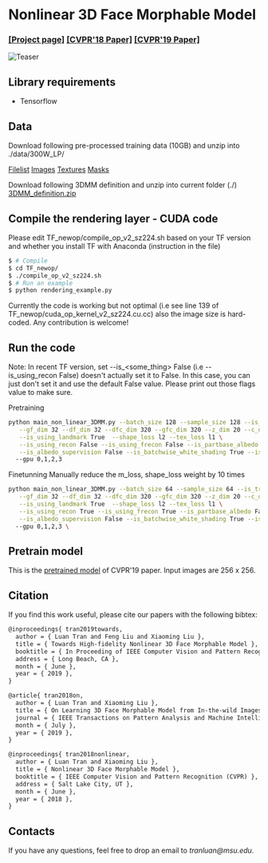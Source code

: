 # Nonlinear 3D Face Morphable Model
### [[Project page]](http://cvlab.cse.msu.edu/project-nonlinear-3dmm.html)   [[CVPR'18 Paper]](http://cvlab.cse.msu.edu/pdfs/Tran_Liu_CVPR2018.pdf) [[CVPR'19 Paper]](http://cvlab.cse.msu.edu/pdfs/Tran_Liu_Liu_CVPR2019.pdf)


![Teaser](./images/nonlinear-3dmm.jpg)

## Library requirements

* Tensorflow


## Data

Download following pre-processed training data (10GB) and unzip into ./data/300W_LP/

[Filelist](https://drive.google.com/open?id=1R80j6Y1JiNPzsucsMOGpoogKDiYg2ynP)
[Images](https://drive.google.com/open?id=1QkBiPAOA-a2buta--8atVVcKoAl5sj7O)
[Textures](https://drive.google.com/open?id=1oW8wTKkkw2VDVpCv9q8UjqG3mGQCHLQd)
[Masks](https://drive.google.com/open?id=1xTTtYYWIJlq8wYEl5BSQfjM-Vuw3jmwq)

Download following 3DMM definition and unzip into current folder (./)
[3DMM_definition.zip](https://drive.google.com/open?id=1-UJdQeFw0cf9u9gUHokNoheH0z3L1fEH)

## Compile the rendering layer - CUDA code
Please edit TF_newop/compile_op_v2_sz224.sh based on your TF version and whether you install TF with Anaconda (instruction in the file)

```bash
$ # Compile
$ cd TF_newop/
$ ./compile_op_v2_sz224.sh
$ # Run an example
$ python rendering_example.py
```
Currently the code is working but not optimal (i.e see line 139 of TF_newop/cuda_op_kernel_v2_sz224.cu.cc)
also the image size is hard-coded. Any contribution is welcome!


## Run the code

Note: In recent TF version, set --is_<some_thing> False (i.e --is_using_recon False) doesn't actually set it to False. In this case, you can just don't set it and use the default False value. Please print out those flags value to make sure.

Pretraining

```bash
python main_non_linear_3DMM.py --batch_size 128 --sample_size 128 --is_train True --learning_rate 0.001 --ouput_size  224 \
   --gf_dim 32 --df_dim 32 --dfc_dim 320 --gfc_dim 320 --z_dim 20 --c_dim 3 \
   --is_using_landmark True  --shape_loss l2 --tex_loss l1 \
   --is_using_recon False --is_using_frecon False --is_partbase_albedo False --is_using_symetry True  \
   --is_albedo_supervision False --is_batchwise_white_shading True --is_const_albedo True --is_const_local_albedo False --is_smoothness True 
  --gpu 0,1,2,3
```


Finetunning
Manually reduce the m_loss, shape_loss weight by 10 times

```bash
python main_non_linear_3DMM.py --batch_size 64 --sample_size 64 --is_train True --learning_rate 0.001 --ouput_size  224 \
   --gf_dim 32 --df_dim 32 --dfc_dim 320 --gfc_dim 320 --z_dim 20 --c_dim 3 \
   --is_using_landmark True  --shape_loss l2 --tex_loss l1 \
   --is_using_recon True --is_using_frecon True --is_partbase_albedo False --is_using_symetry True  \
   --is_albedo_supervision False --is_batchwise_white_shading True --is_const_albedo True --is_const_local_albedo True --is_smoothness True 
  --gpu 0,1,2,3 \
```

## Pretrain model

This is the [pretrained model](https://www.cse.msu.edu/computervision/evaluation_code.zip) of CVPR'19 paper. Input images are 256 x 256.


## Citation

If you find this work useful, please cite our papers with the following bibtex:
```latex
@inproceedings{ tran2019towards, 
  author = { Luan Tran and Feng Liu and Xiaoming Liu },
  title = { Towards High-fidelity Nonlinear 3D Face Morphable Model },
  booktitle = { In Proceeding of IEEE Computer Vision and Pattern Recognition },
  address = { Long Beach, CA },
  month = { June },
  year = { 2019 },
}
```

```latex
@article{ tran2018on, 
  author = { Luan Tran and Xiaoming Liu },
  title = { On Learning 3D Face Morphable Model from In-the-wild Images },
  journal = { IEEE Transactions on Pattern Analysis and Machine Intelligence },
  month = { July },
  year = { 2019 },
}
```


```latex
@inproceedings{ tran2018nonlinear, 
  author = { Luan Tran and Xiaoming Liu },
  title = { Nonlinear 3D Face Morphable Model },
  booktitle = { IEEE Computer Vision and Pattern Recognition (CVPR) },
  address = { Salt Lake City, UT },
  month = { June },
  year = { 2018 },
}
```

## Contacts

If you have any questions, feel free to drop an email to _tranluan@msu.edu_.
